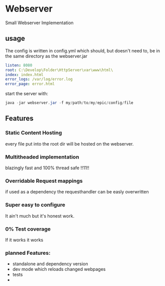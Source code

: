 # Webserver

Small Webserver Implementation

## usage

The config is written in config.yml which should, but doesn't need to, be in the same directory as the webserver.jar

```yml
listen: 8080
root: C:\Develop\Folder\HttpServer\var\www\html\
index: index.html
error_logs: /var/log/error.log
error_page: error.html
```

start the server with:
```java
java -jar webserver.jar -f my/path/to/my/epic/config/file
```

## Features
### Static Content Hosting
every file put into the root dir will be hosted on the webserver.

### Multitheaded implementation
blazingly fast and 100% thread safe !!11!!

### Overridable Request mappings
if used as a dependency the requesthandler can be easly overwritten

### Super easy to configure
It ain't much but it's honest work.

### 0% Test coverage
If it works it works

### planned Features:
- standalone and dependency version
- dev mode which reloads changed webpages
- tests
- 
  
